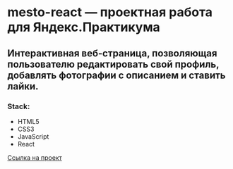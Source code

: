 # mesto-react — проектная работа для Яндекс.Практикума

## Интерактивная веб-страница, позволяющая пользователю редактировать свой профиль, добавлять фотографии с описанием и ставить лайки.

### Stack:
* HTML5
* CSS3
* JavaScript
* React

[Ссылка на проект](https://pawnchow.github.io/mesto-react/)